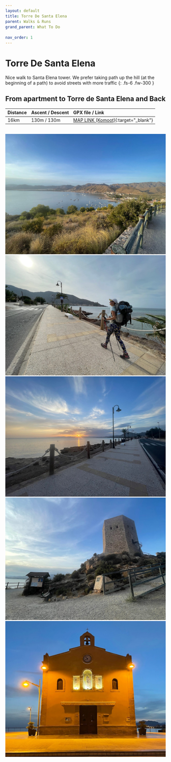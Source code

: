 ```yaml
---
layout: default
title: Torre De Santa Elena
parent: Walks & Runs
grand_parent: What To Do

nav_order: 1
---
```

# Torre De Santa Elena

Nice walk to Santa Elena tower. We prefer taking path up the hill (at the beginning of a path) to avoid streets with more traffic
{: .fs-6 .fw-300 }

## From apartment to Torre de Santa Elena and Back

| Distance  | Ascent / Descent  | GPX file / Link |
|:----------|:------------------|:----------------|
| 16km      | 130m / 130m    | [MAP LINK (Komoot)](https://www.komoot.com/tour/996833198?ref=wtd){:target="_blank"}|

<!-- The expanding image container -->
<div class="container">

  <!-- Expanded image -->
  <img id="expandedImg" style="width:100%">

  <!-- Image text -->
  <div id="imgtext"></div>
</div>


<!-- The grid: four columns -->
<div class="row">
  <div class="column">
    <img src="/assets/images/6F4D0ED2-9420-475A-8C29-7036C35927A9_1_105_c.jpeg" alt="View from Santa Helena" onload="myFunction(this);" onclick="myFunction(this);" >
  </div>
  <div class="column">
    <img src="/assets/images/IMG_4871.jpg" alt="La Azohia" onclick="myFunction(this);">
  </div>
  <div class="column">
    <img src="/assets/images/IMG_4393.jpg" alt="La Azohia - nice sunsets" onclick="myFunction(this);">
  </div>
  <div class="column">
    <img src="/assets/images/IMG_4391.jpg" alt="Santa Helena" onclick="myFunction(this);">
  </div>
  <div class="column">
    <img src="/assets/images/IMG_4849.jpg" alt="Church in Isla Plana" onclick="myFunction(this);">
  </div>

</div>

<script src="{{ '/assets/js/image-gallery.js' | relative_url }}"></script>

